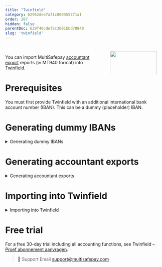 ```yaml
---
title: "Twinfield"
category: 62962dee7af1c800355771a1
order: 207
hidden: false
parentDoc: 629f40cdef2c3001bbd78848
slug: 'twinfield'
---
```


<img src="https://raw.githubusercontent.com/MultiSafepay/docs/master/static/svgs/Twinfield.svg" width="150" align ="right" style="margin: 20px; max-height: 75px"/>
<br>

You can import MultiSafepay [accountant export](/accounting/reports/accountant-export/) reports (in MT940 format) into [Twinfield](https://taxnl.wolterskluwer.com/). 

# Prerequisites
You must first provide Twinfield with an additional international bank account number (IBAN). This can be a dummy (placeholder) IBAN.

# Generating dummy IBANs

<details id="generating-dummy-ibans">
<summary>Generating dummy IBANs</summary>
<br>

1. Go to IBAN Calculator – [Calculate an IBAN](https://www.ibancalculator.com/bic_und_iban.html). 
2. From the **Country** list, select **The Netherlands**.
3. Under **Bank Code**, enter a bank, e.g. ING Group.
4. In the **Account number** field, enter any 7 digits.
5. Click **Calculate IBAN**.  
    A dummy IBAN and BIC code are generated.

</details>

# Generating accountant exports

<details id="generating-accountant-exports">
<summary>Generating accountant exports</summary>
<br>

1. Sign in to your [MultiSafepay dashboard](https://merchant.multisafepay.com).
2. Go to **Reports** > **Accountant Export**. 
3. In **Data Selection**, select a date range.
4. In the **Report Type** field, select **MT940**.
5. Under **Special Format**, select **Twinfield**.
6. In the **Bank Account / IBAN** field, enter the dummy IBAN.
7. In the **BIC** field, enter the dummy BIC code.

</details >

# Importing into Twinfield

<details id="importing-into-twinfield">
<summary>Importing into Twinfield</summary>
<br>

1. Sign in to your Twinfield account.
2. From the menu, select **Cash & Banks**, and then select **Cash & Banks** again.
3. In the **Code** line, enter an identifier (e.g. MSPAY), and then click **Next**.
4. Fill the following fields:
   - **Account name**
   - **Account number**
   - **BIC**
   - **General ledger account**
   - **IBAN**
7. In **Cash & Banks**, select **Drag and drop bank statements** or **Browse**.
8. Upload the MultiSafepay MT940 file.

</details>

# Free trial

For a free 30-day trial including all accounting functions, see Twinfield – [Proef abonnement aanvragen](https://www.wolterskluwer.com/nl-nl/solutions/twinfield-accounting/twinfield-boekhouden-probeer-nu).

> 💬  Support
> Email <support@multisafepay.com>